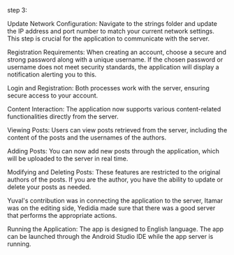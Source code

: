 step 3:

Update Network Configuration:
Navigate to the strings folder and update the IP address and port number to match your current network settings. This step is crucial for the application to communicate with the server.


Registration Requirements: 
When creating an account, choose a secure and strong password along with a unique username. If the chosen password or username does not meet security standards, the application will display a notification alerting you to this.

Login and Registration: 
Both processes work with the server, ensuring secure access to your account.

Content Interaction:
The application now supports various content-related functionalities directly from the server.

Viewing Posts: 
Users can view posts retrieved from the server, including the content of the posts and the usernames of the authors.

Adding Posts: 
You can now add new posts through the application, which will be uploaded to the server in real time.

Modifying and Deleting Posts: 
These features are restricted to the original authors of the posts. If you are the author, you have the ability to update or delete your posts as needed.

Yuval's contribution was in connecting the application to the server, Itamar was on the editing side, Yedidia made sure that there was a good server that performs the appropriate actions.

Running the Application:
The app is designed to English language.
The app can be launched through the Android Studio IDE while the app server is running.


